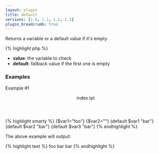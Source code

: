 ```yaml
---
layout: plugin
title: default
versions: [1.0, 1.1, 1.2, 1.3]
plugin_breadcrumb: true
---
```


Returns a variable or a default value if it's empty
<div class="code-box">
{% highlight php %}
<?php
default(mixed $value, [ mixed $default = ""])
{% endhighlight %}
</div>

* **value**: the variable to check
* **default**: fallback value if the first one is empty

### Examples
Example #1
<div class="code-box">
<header>index.tpl</header>
{% highlight smarty %}
{$var1="foo"}
{$var2=""}
{default $var1 "bar"}
{default $var2 "bar"}
{default $var3 "bar"}
{% endhighlight %}
</div>

The above example will output:
<div class="code-box">
{% highlight text %}
foo
bar
bar
{% endhighlight %}
</div>